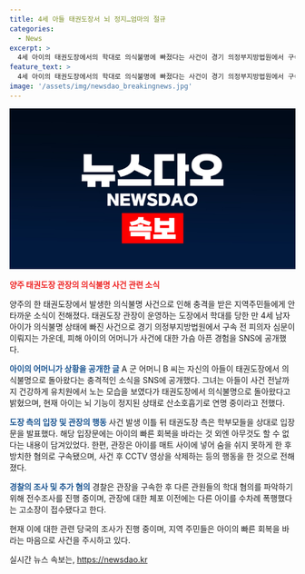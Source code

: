 ```yaml
---
title: 4세 아들 태권도장서 뇌 정지…엄마의 절규
categories:
  - News
excerpt: >
  4세 아이의 태권도장에서의 학대로 의식불명에 빠졌다는 사건이 경기 의정부지방법원에서 구속 전 피의자 심문을 받기 위해 오후에 열릴 예정이다. 아이의 어머니는 SNS에 아이가 태권도장에서 의식불명으로 왔다는 사실을 고백했으며, 관장은 신고 후 CCTV 영상 삭제 등의 혐의로 구속됐다. 경찰은 다른 학대 혐의에 대한 조사도 진행 중이다. (150자)
feature_text: >
  4세 아이의 태권도장에서의 학대로 의식불명에 빠졌다는 사건이 경기 의정부지방법원에서 구속 전 피의자 심문을 받기 위해 오후에 열릴 예정이다. 아이의 어머니는 SNS에 아이가 태권도장에서 의식불명으로 왔다는 사실을 고백했으며, 관장은 신고 후 CCTV 영상 삭제 등의 혐의로 구속됐다. 경찰은 다른 학대 혐의에 대한 조사도 진행 중이다. (150자)
image: '/assets/img/newsdao_breakingnews.jpg'
---
```


<p><img src="/assets/img/newsdao_breakingnews.jpg" alt="bookingtag 속보" /></p>

<p><b><span style="color: #ee2323;">양주 태권도장 관장의 의식불명 사건 관련 소식</span></b></p>

<p>양주의 한 태권도장에서 발생한 의식불명 사건으로 인해 충격을 받은 지역주민들에게 안타까운 소식이 전해졌다. 태권도장 관장이 운영하는 도장에서 학대를 당한 만 4세 남자 아이가 의식불명 상태에 빠진 사건으로 경기 의정부지방법원에서 구속 전 피의자 심문이 이뤄지는 가운데, 피해 아이의 어머니가 사건에 대한 가슴 아픈 경험을 SNS에 공개했다.</p>

<p><b><span style="color: #1a5490;">아이의 어머니가 상황을 공개한 글</span></b>
A 군 어머니 B 씨는 자신의 아들이 태권도장에서 의식불명으로 돌아왔다는 충격적인 소식을 SNS에 공개했다. 그녀는 아들이 사건 전날까지 건강하게 유치원에서 노는 모습을 보였다가 태권도장에서 의식불명으로 돌아왔다고 밝혔으며, 현재 아이는 뇌 기능이 정지된 상태로 산소호흡기로 연명 중이라고 전했다.</p>

<p><b><span style="color: #1a5490;">도장 측의 입장 및 관장의 행동</span></b>
사건 발생 이틀 뒤 태권도장 측은 학부모들을 상대로 입장문을 발표했다. 해당 입장문에는 아이의 빠른 회복을 바라는 것 외엔 아무것도 할 수 없다는 내용이 담겨있었다. 한편, 관장은 아이를 매트 사이에 넣어 숨을 쉬지 못하게 한 후 방치한 혐의로 구속됐으며, 사건 후 CCTV 영상을 삭제하는 등의 행동을 한 것으로 전해졌다.</p>

<p><b><span style="color: #1a5490;">경찰의 조사 및 추가 혐의</span></b>
경찰은 관장을 구속한 후 다른 관원들의 학대 혐의를 파악하기 위해 전수조사를 진행 중이며, 관장에 대한 체포 이전에는 다른 아이를 수차례 폭행했다는 고소장이 접수됐다고 한다. </p>

<p>현재 이에 대한 관련 당국의 조사가 진행 중이며, 지역 주민들은 아이의 빠른 회복을 바라는 마음으로 사건을 주시하고 있다.</p>
실시간 뉴스 속보는, <a href="https://newsdao.kr" rel="dofollow">https://newsdao.kr</a>


